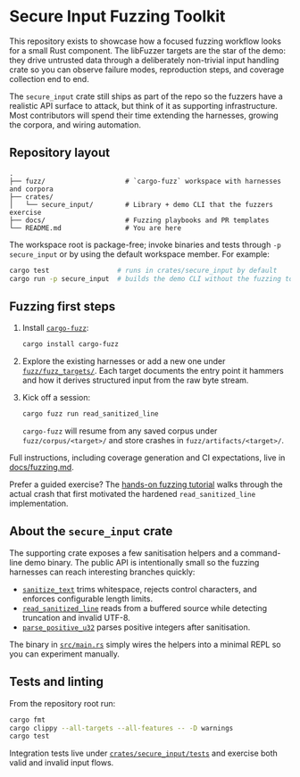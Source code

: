 # Secure Input Fuzzing Toolkit

This repository exists to showcase how a focused fuzzing workflow looks for a
small Rust component. The libFuzzer targets are the star of the demo: they drive
untrusted data through a deliberately non-trivial input handling crate so you
can observe failure modes, reproduction steps, and coverage collection end to
end.

The `secure_input` crate still ships as part of the repo so the fuzzers have a
realistic API surface to attack, but think of it as supporting infrastructure.
Most contributors will spend their time extending the harnesses, growing the
corpora, and wiring automation.

## Repository layout

```
.
├── fuzz/                    # `cargo-fuzz` workspace with harnesses and corpora
├── crates/
│   └── secure_input/        # Library + demo CLI that the fuzzers exercise
├── docs/                    # Fuzzing playbooks and PR templates
└── README.md                # You are here
```

The workspace root is package-free; invoke binaries and tests through
`-p secure_input` or by using the default workspace member. For example:

```bash
cargo test                 # runs in crates/secure_input by default
cargo run -p secure_input  # builds the demo CLI without the fuzzing toolchain
```

## Fuzzing first steps

1. Install [`cargo-fuzz`](https://github.com/rust-fuzz/cargo-fuzz):

   ```bash
   cargo install cargo-fuzz
   ```

2. Explore the existing harnesses or add a new one under
   [`fuzz/fuzz_targets/`](fuzz/fuzz_targets/). Each target documents the entry
   point it hammers and how it derives structured input from the raw byte
   stream.

3. Kick off a session:

   ```bash
   cargo fuzz run read_sanitized_line
   ```

   `cargo-fuzz` will resume from any saved corpus under
   `fuzz/corpus/<target>/` and store crashes in `fuzz/artifacts/<target>/`.

Full instructions, including coverage generation and CI expectations, live in
[docs/fuzzing.md](docs/fuzzing.md).

Prefer a guided exercise? The [hands-on fuzzing tutorial](docs/tutorial/README.md)
walks through the actual crash that first motivated the hardened
`read_sanitized_line` implementation.

## About the `secure_input` crate

The supporting crate exposes a few sanitisation helpers and a command-line demo
binary. The public API is intentionally small so the fuzzing harnesses can reach
interesting branches quickly:

- [`sanitize_text`](crates/secure_input/src/lib.rs) trims whitespace, rejects
  control characters, and enforces configurable length limits.
- [`read_sanitized_line`](crates/secure_input/src/lib.rs) reads from a buffered
  source while detecting truncation and invalid UTF-8.
- [`parse_positive_u32`](crates/secure_input/src/lib.rs) parses positive integers
  after sanitisation.

The binary in [`src/main.rs`](crates/secure_input/src/main.rs) simply wires the
helpers into a minimal REPL so you can experiment manually.

## Tests and linting

From the repository root run:

```bash
cargo fmt
cargo clippy --all-targets --all-features -- -D warnings
cargo test
```

Integration tests live under
[`crates/secure_input/tests`](crates/secure_input/tests) and exercise both valid
and invalid input flows.
